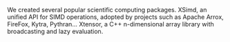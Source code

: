 We created several popular scientific computing packages. XSimd, an unified API for SIMD operations, adopted by projects such as Apache Arrox, FireFox, Kytra, Pythran... Xtensor, a C++ n-dimensional array library with broadcasting and lazy evaluation.